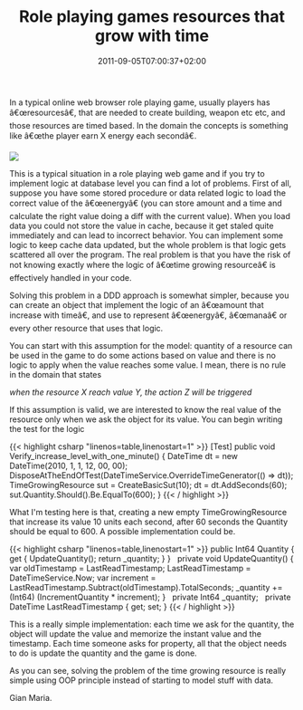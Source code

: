 ﻿---
title: "Role playing games resources that grow with time"
description: ""
date: 2011-09-05T07:00:37+02:00
draft: false
tags: [DDD]
categories: [Domain Driven Design]
---
In a typical online web browser role playing game, usually players has â€œresourcesâ€, that are needed to create building, weapon etc etc, and those resources are timed based. In the domain the concepts is something like â€œthe player earn X energy each secondâ€.

![](http://www.thinkgeek.com/images/products/zoom/mana_energy_potion_sixpack.jpg)

This is a typical situation in a role playing web game and if you try to implement logic at database level you can find a lot of problems. First of all, suppose you have some stored procedure or data related logic to load the correct value of the â€œenergyâ€ (you can store amount and a time and calculate the right value doing a diff with the current value). When you load data you could not store the value in cache, because it get staled quite immediately and can lead to incorrect behavior. You can implement some logic to keep cache data updated, but the whole problem is that logic gets scattered all over the program. The real problem is that you have the risk of not knowing exactly where the logic of â€œtime growing resourceâ€ is effectively handled in your code.

Solving this problem in a DDD approach is somewhat simpler, because you can create an object that implement the logic of an â€œamount that increase with timeâ€, and use to represent â€œenergyâ€, â€œmanaâ€ or every other resource that uses that logic.

You can start with this assumption for the model: quantity of a resource can be used in the game to do some actions based on value and there is no logic to apply when the value reaches some value. I mean, there is no rule in the domain that states

*when the resource X reach value Y, the action Z will be triggered*

If this assumption is valid, we are interested to know the real value of the resource only when we ask the object for its value. You can begin writing the test for the logic

{{< highlight csharp "linenos=table,linenostart=1" >}}
[Test]
public void Verify_increase_level_with_one_minute()
{
DateTime dt = new DateTime(2010, 1, 1, 12, 00, 00);
DisposeAtTheEndOfTest(DateTimeService.OverrideTimeGenerator(() => dt));
TimeGrowingResource sut = CreateBasicSut(10);
dt = dt.AddSeconds(60);
sut.Quantity.Should().Be.EqualTo(600);
}
{{< / highlight >}}

What I'm testing here is that, creating a new empty TimeGrowingResource that increase its value 10 units each second, after 60 seconds the Quantity should be equal to 600. A possible implementation could be.

{{< highlight csharp "linenos=table,linenostart=1" >}}
public Int64 Quantity
{
get
{
UpdateQuantity();
return _quantity;
}
}
 
private void UpdateQuantity()
{
var oldTimestamp = LastReadTimestamp;
LastReadTimestamp = DateTimeService.Now;
var increment = LastReadTimestamp.Subtract(oldTimestamp).TotalSeconds;
_quantity += (Int64) (IncrementQuantity * increment);
}
 
private Int64 _quantity;
 
private DateTime LastReadTimestamp { get; set; }
{{< / highlight >}}

This is a really simple implementation: each time we ask for the quantity, the object will update the value and memorize the instant value and the timestamp. Each time someone asks for property, all that the object needs to do is update the quantity and the game is done.

As you can see, solving the problem of the time growing resource is really simple using OOP principle instead of starting to model stuff with data.

Gian Maria.

